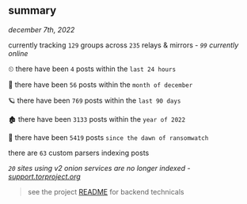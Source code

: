 
## summary
_december 7th, 2022_

currently tracking `129` groups across `235` relays & mirrors - _`99` currently online_

⏲ there have been `4` posts within the `last 24 hours`

🦈 there have been `56` posts within the `month of december`

🪐 there have been `769` posts within the `last 90 days`

🏚 there have been `3133` posts within the `year of 2022`

🦕 there have been `5419` posts `since the dawn of ransomwatch`

there are `63` custom parsers indexing posts

_`20` sites using v2 onion services are no longer indexed - [support.torproject.org](https://support.torproject.org/onionservices/v2-deprecation/)_

> see the project [README](https://github.com/joshhighet/ransomwatch#ransomwatch--) for backend technicals
